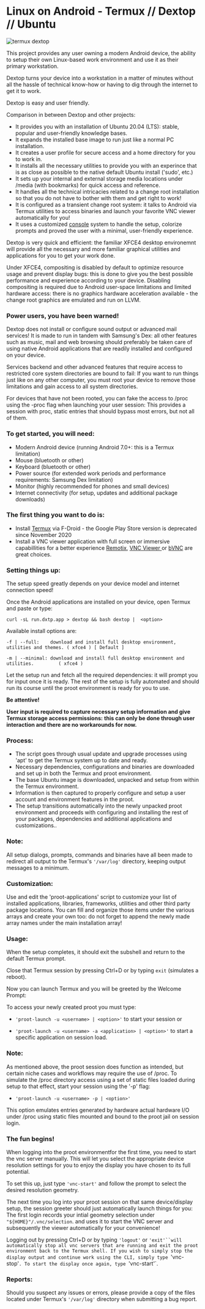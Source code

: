 # Linux on Android -  Termux // Dextop // Ubuntu
 
![termux dextop](https://github.com/nathaneltitane/dextop/blob/master/dextop.png?raw=true)

This project provides any user owning a modern Android device, the ability to setup their own Linux-based work environment and use it as their primary workstation.

Dextop turns your device into a workstation in a matter of minutes without all the hassle of technical know-how or having to dig through the internet to get it to work.

Dextop is easy and user friendly.

Comparison in between Dextop and other projects:

- It provides you with an installation of Ubuntu 20.04 (LTS): stable, popular and user-friendly knowledge bases.
- It expands the installed base image to run just like a normal PC installation.
- It creates a user profile for secure access and a home directory for you to work in.
- It installs all the necessary utilities to provide you with an experince that is as close as possible to the native default Ubuntu install ('sudo', etc.)
- It sets up your internal and external storage media locations under /media (with bookmarks) for quick access and reference.
- It handles all the technical intricacies related to a change root installation so that you do not have to bother with them and get right to work!
- It is configured as a transient change root system: it talks to Android via Termux utilities to access binaries and launch your favorite VNC viewer automatically for you!
- It uses a customized [console](https://github.com/nathaneltitane/console) system to handle the setup, colorize prompts and proved the user with a minimal, user-friendly experience. 

Dextop is very quick and efficient: the familiar XFCE4 desktop environemnt will provide all the necessary and more familiar graphical utilities and applications for you to get your work done.

Under XFCE4, compositing is disabled by default to optimize resource usage and prevent display bugs: this is done to give you the best possible performance and experience according to your device.
Disabling compositing is required due to Android user-space limitations and limited hardware access: there is no graphics hardware acceleration available - the change root graphics are emulated and run on LLVM.

### Power users, you have been warned!

Dextop does not install or configure sound output or advanced mail services!
It is made to run in tandem with Samsung's Dex: all other features such as music, mail and web browsing should preferably be taken care of using native Android applications that are readily installed and configured on your device.

Services backend and other advanced features that require access to restricted core system directories are bound to fail:
If you want to run things just like on any other computer, you must root your device to remove those limitations and gain access to all system directories.

For devices that have not been rooted, you can fake the access to /proc using the -proc flag when launching your user session:
This provides a session with proc, static entries that should bypass most errors, but not all of them.

### To get started, you will need:

- Modern Android device (running Android 7.0+: this is a Termux limitation)
- Mouse (bluetooth or other)
- Keyboard (bluetooth or other)
- Power source (for extended work periods and performance requirements: Samsung Dex limitation)
- Monitor (highly recommended for phones and small devices)
- Internet connectivity (for setup, updates and additional package downloads)

### The first thing you want to do is:
- Install [Termux](https://f-droid.org/en/packages/com.termux/ "Termux by Fredrik Fornwall") via F-Droid - the Google Play Store version is deprecated since November 2020
- Install a VNC viewer application with full screen or immersive capabillities for a better experience [Remotix](https://play.google.com/store/apps/details?id=com.nulana.android.remotix "Remotix Remote Desktop by Nulana"), [VNC Viewer ](https://play.google.com/store/apps/details?id=com.realvnc.viewer.android "VNC Viewer by RealVNC Ltd.") or [bVNC](https://play.google.com/store/apps/details?id=com.iiordanov.freebVNC "bVNC by Iordan Iordanov") are great choices.

### Setting things up:

The setup speed greatly depends on your device model and internet connection speed!

Once the Android applications are installed on your device, open Termux and paste or type:

`curl -sL run.dxtp.app > dextop && bash dextop |  <option>`

Available install options are:

`-f | --full:    download and install full desktop environment, utilities and themes. ( xfce4 ) [ Default ]`

`-m | --minimal: download and install full desktop environment and utilities.         ( xfce4 )`


Let the setup run and fetch all the required dependencies: it will prompt you for input once it is ready.
The rest of the setup is fully automated and should run its course until the proot environment is ready for you to use.

**Be attentive!**

**User input is required to capture necessary setup information and give Termux storage access permissions:**
**this can only be done through user interaction and there are no workarounds for now.**

### Process:
- The script goes through usual update and upgrade processes using 'apt' to get the Termux system up to date and ready.
- Necessary dependencies, configurations and binaries are downloaded and set up in both the Termux and proot environment.
- The base Ubuntu image is downloaded, unpacked and setup from within the Termux environment.
- Information is then captured to properly configure and setup a user account and environment features in the proot.
- The setup transitions automatically into the newly unpacked proot environment and proceeds with configuring and installing the rest of your packages, dependencies and additional applications and customizations..

### Note:
All setup dialogs, prompts, commands and binaries have all been made to redirect all output to the Termux's `'/var/log'` directory, keeping output messages to a minimum.

### Customization:

Use and edit the 'proot-applications' script to customize your list of installed applications, libraries, frameworks, utilities and other third party package locations.
You can fill and organize those items under the various arrays and create your own too: do not forget to append the newly made array names under the main installation array!

### Usage:

When the setup completes, it should exit the subshell and return to the default Termux prompt.

Close that Termux session by pressing Ctrl+D or by typing `exit` (simulates a reboot).

Now you can launch Termux and you will be greeted by the Welcome Prompt:

To access your newly created proot you must type:

- `'proot-launch -u <username> | <option>'`               to start your session or

- `'proot-launch -u <username> -a <application> | <option>'` to start a specific application on session load.

### Note:

As mentioned above, the proot session does function as intended, but certain  niche cases and workflows may require the use of /proc.
To simulate the /proc directory access using a set of static files loaded during setup to that effect, start your session using the '-p' flag:

- `'proot-launch -u <username> -p | <option>'`

This option  emulates entries generated by hardware actual hardware I/O under /proc using static files mounted and bound to the proot jail on session login.

### The fun begins!

When logging into the proot environmentfor the first time, you need to start the vnc server manually.
This will let you select the appropriate device resolution settings for you to enjoy the display you have chosen to its full potential.

To set this up, just type `'vnc-start'` and follow the prompt to select the desired resolution geometry.

The next time you log into your proot session on that same device/display setup, the session greeter should just automatically launch things for you:
The first login records your intial geometry selection under `"${HOME}"/.vnc/selection`. and uses it to start the VNC server and subsequently the  viewer automatically for your convenience!

Logging out by pressing Ctrl+D or by typing `'logout'` or `'exit'``will automatically stop all vnc servers that are running and exit the proot environment back to the Termux shell.
If you wish to simply stop the display output and continue work using the CLI, simply type `'vnc-stop'`.
To start the display once again, type `'vnc-start'`.

### Reports:

Should you suspect any issues or errors, please provide a copy of the files located under Termux's `'/var/log'` directory when submitting a bug report.
